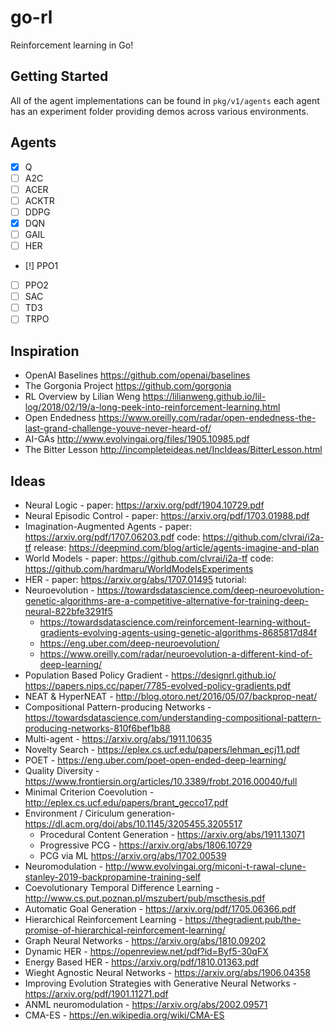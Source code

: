 # go-rl

Reinforcement learning in Go!

## Getting Started

All of the agent implementations can be found in `pkg/v1/agents` each agent has an experiment folder providing demos across various environments.

## Agents

- [x] Q
- [ ] A2C
- [ ] ACER
- [ ] ACKTR
- [ ] DDPG
- [x] DQN
- [ ] GAIL
- [ ] HER
- [!] PPO1
- [ ] PPO2
- [ ] SAC
- [ ] TD3
- [ ] TRPO

## Inspiration
- OpenAI Baselines https://github.com/openai/baselines
- The Gorgonia Project https://github.com/gorgonia
- RL Overview by Lilian Weng https://lilianweng.github.io/lil-log/2018/02/19/a-long-peek-into-reinforcement-learning.html
- Open Endedness https://www.oreilly.com/radar/open-endedness-the-last-grand-challenge-youve-never-heard-of/
- AI-GAs http://www.evolvingai.org/files/1905.10985.pdf 
- The Bitter Lesson http://incompleteideas.net/IncIdeas/BitterLesson.html


## Ideas
- Neural Logic - paper: https://arxiv.org/pdf/1904.10729.pdf
- Neural Episodic Control - paper: https://arxiv.org/pdf/1703.01988.pdf
- Imagination-Augmented Agents - paper: https://arxiv.org/pdf/1707.06203.pdf code: https://github.com/clvrai/i2a-tf release: https://deepmind.com/blog/article/agents-imagine-and-plan
- World Models - paper: https://github.com/clvrai/i2a-tf code: https://github.com/hardmaru/WorldModelsExperiments
- HER - paper: https://arxiv.org/abs/1707.01495 tutorial: 
- Neuroevolution - https://towardsdatascience.com/deep-neuroevolution-genetic-algorithms-are-a-competitive-alternative-for-training-deep-neural-822bfe3291f5
    - https://towardsdatascience.com/reinforcement-learning-without-gradients-evolving-agents-using-genetic-algorithms-8685817d84f
    - https://eng.uber.com/deep-neuroevolution/
    - https://www.oreilly.com/radar/neuroevolution-a-different-kind-of-deep-learning/
- Population Based Policy Gradient - https://designrl.github.io/  https://papers.nips.cc/paper/7785-evolved-policy-gradients.pdf
- NEAT & HyperNEAT - http://blog.otoro.net/2016/05/07/backprop-neat/
- Compositional Pattern-producing Networks - https://towardsdatascience.com/understanding-compositional-pattern-producing-networks-810f6bef1b88
- Multi-agent - https://arxiv.org/abs/1911.10635
- Novelty Search - https://eplex.cs.ucf.edu/papers/lehman_ecj11.pdf
- POET - https://eng.uber.com/poet-open-ended-deep-learning/
- Quality Diversity - https://www.frontiersin.org/articles/10.3389/frobt.2016.00040/full
- Minimal Criterion Coevolution - http://eplex.cs.ucf.edu/papers/brant_gecco17.pdf
- Environment / Ciriculum generation- https://dl.acm.org/doi/abs/10.1145/3205455.3205517
    - Procedural Content Generation - https://arxiv.org/abs/1911.13071
    - Progressive PCG - https://arxiv.org/abs/1806.10729
    - PCG via ML https://arxiv.org/abs/1702.00539
- Neuromodulation - http://www.evolvingai.org/miconi-t-rawal-clune-stanley-2019-backpropamine-training-self
- Coevolutionary Temporal Difference Learning - http://www.cs.put.poznan.pl/mszubert/pub/mscthesis.pdf
- Automatic Goal Generation - https://arxiv.org/pdf/1705.06366.pdf
- Hierarchical Reinforcement Learning - https://thegradient.pub/the-promise-of-hierarchical-reinforcement-learning/
- Graph Neural Networks - https://arxiv.org/abs/1810.09202
- Dynamic HER - https://openreview.net/pdf?id=Byf5-30qFX
- Energy Based HER - https://arxiv.org/pdf/1810.01363.pdf
- Wieght Agnostic Neural Networks - https://arxiv.org/abs/1906.04358
- Improving Evolution Strategies with Generative Neural Networks - https://arxiv.org/pdf/1901.11271.pdf
- ANML neuromodulation - https://arxiv.org/abs/2002.09571
- CMA-ES - https://en.wikipedia.org/wiki/CMA-ES
